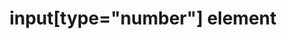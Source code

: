 ---
{
  "title": "input[type=\"number\"] element",
  "description": "",
  "category": "html",
  "keywords": [
    "input[type=\"number\"] element"
  ],
  "last_test_date": "2020-03-16",
  "test_results_url": "https://a11ysupport.io/tech/html/input(type-number)_element",
  "test_url": "https://a11ysupport.io/tech/html/input(type-number)_element",
  "notes_by_num": {
    "1": "Didn't allow incrementing and decrementing the value",
    "2": "Didn't convey the current value",
    "3": "Didn't convey its name",
    "4": "Didn't allow data entry"
  },
  "stats": {
    "dragon_win": {
      "chrome": {
        "77": "y"
      }
    },
    "jaws": {
      "chrome": {
        "89": "y"
      },
      "ie": {
        "11": "a"
      },
      "firefox": {
        "86": "y"
      }
    },
    "narrator": {
      "edge": {
        "89": "a #1"
      }
    },
    "nvda": {
      "chrome": {
        "89": "a"
      },
      "firefox": {
        "86": "a"
      }
    },
    "talkback": {
      "and_chr": {
        "89": "a #2"
      }
    },
    "va_and": {
      "and_chr": {
        "77": "a #3"
      }
    },
    "vo_ios": {
      "ios_saf": {
        "4.4.1": "y"
      }
    },
    "vo_macos": {
      "safari": {
        "14.0.3": "y"
      }
    },
    "orca": {
      "firefox": {
        "86": "y"
      }
    },
    "vc_ios": {
      "ios_saf": {
        "13.1": "y"
      }
    },
    "vc_macos": {
      "safari": {
        "13.0.2": "y"
      }
    },
    "wsr": {
      "edge": {
        "44": "a"
      },
      "chrome": {
        "77": "a #4"
      }
    }
  },
  "links": {
    "WHATWG HTML spec for input[type=\"number\"]": "https://html.spec.whatwg.org/multipage/input.html#number-state-(type=number)",
    "HTML AAM for the input[type=\"number\"]": "https://w3c.github.io/html-aam/#el-input-number"
  }
}
---